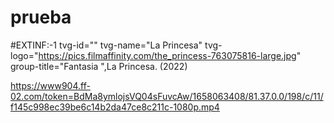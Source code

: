 # prueba
#EXTINF:-1 tvg-id="" tvg-name="La Princesa" tvg-logo="https://pics.filmaffinity.com/the_princess-763075816-large.jpg" group-title="Fantasia  ",La Princesa. (2022)

https://www904.ff-02.com/token=BdMa8ymlojsVQ04sFuvcAw/1658063408/81.37.0.0/198/c/11/f145c998ec39be6c14b2da47ce8c211c-1080p.mp4
